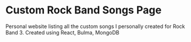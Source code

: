# Custom Rock Band Songs Page

Personal website listing all the custom songs I personally created for Rock Band 3. Created using React, Bulma, MongoDB